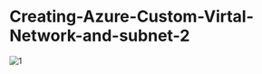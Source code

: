 # Creating-Azure-Custom-Virtal-Network-and-subnet-2
![1](https://github.com/Donhadley22/Creating-Azure-Custom-Virtal-Network-and-subnet-2/assets/86045708/64c37bd1-08b0-4d1c-ae0a-b6cdf350da15)
